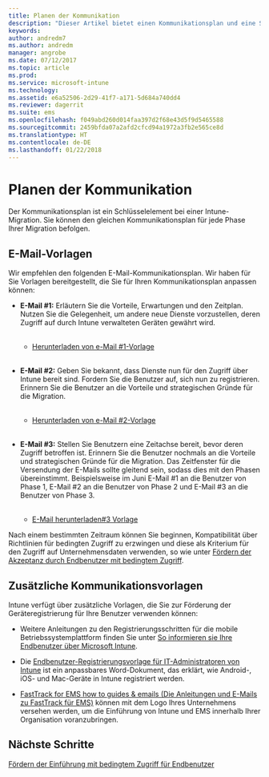 ```yaml
---
title: Planen der Kommunikation
description: "Dieser Artikel bietet einen Kommunikationsplan und eine Strategie für die Migration."
keywords: 
author: andredm7
ms.author: andredm
manager: angrobe
ms.date: 07/12/2017
ms.topic: article
ms.prod: 
ms.service: microsoft-intune
ms.technology: 
ms.assetid: e6a52506-2d29-41f7-a171-5d684a740dd4
ms.reviewer: dagerrit
ms.suite: ems
ms.openlocfilehash: f049abd260d014faa397d2f68e43d5f9d5465588
ms.sourcegitcommit: 2459bfda07a2afd2cfcd94a1972a3fb2e565ce8d
ms.translationtype: HT
ms.contentlocale: de-DE
ms.lasthandoff: 01/22/2018
---
```

# <a name="plan-communications"></a>Planen der Kommunikation

Der Kommunikationsplan ist ein Schlüsselelement bei einer Intune-Migration. Sie können den gleichen Kommunikationsplan für jede Phase Ihrer Migration befolgen.

## <a name="email-templates"></a>E-Mail-Vorlagen

Wir empfehlen den folgenden E-Mail-Kommunikationsplan. Wir haben für Sie Vorlagen bereitgestellt, die Sie für Ihren Kommunikationsplan anpassen können:

-   **E-Mail \#1:** Erläutern Sie die Vorteile, Erwartungen und den Zeitplan. Nutzen Sie die Gelegenheit, um andere neue Dienste vorzustellen, deren Zugriff auf durch Intune verwalteten Geräten gewährt wird.<br/><br/>


    -   [Herunterladen von e-Mail \#1-Vorlage](https://gallery.technet.microsoft.com/Intune-migration-guide-end-e3209b35)
<br></br>

-   **E-Mail \#2:** Geben Sie bekannt, dass Dienste nun für den Zugriff über Intune bereit sind. Fordern Sie die Benutzer auf, sich nun zu registrieren. Erinnern Sie die Benutzer an die Vorteile und strategischen Gründe für die Migration.<br/><br/>


    -   [Herunterladen von e-Mail \#2-Vorlage](https://gallery.technet.microsoft.com/Intune-migration-guide-end-a9d25eb5)
<br></br>

-   **E-Mail \#3:** Stellen Sie Benutzern eine Zeitachse bereit, bevor deren Zugriff betroffen ist. Erinnern Sie die Benutzer nochmals an die Vorteile und strategischen Gründe für die Migration. Das Zeitfenster für die Versendung der E-Mails sollte gleitend sein, sodass dies mit den Phasen übereinstimmt. Beispielsweise im Juni E-Mail \#1 an die Benutzer von Phase 1, E-Mail \#2 an die Benutzer von Phase 2 und E-Mail \#3 an die Benutzer von Phase 3.<br/><br/>

    -   [E-Mail herunterladen\#3 Vorlage](https://gallery.technet.microsoft.com/Intune-migration-guide-end-831521b5)

Nach einem bestimmten Zeitraum können Sie beginnen, Kompatibilität über Richtlinien für bedingten Zugriff zu erzwingen und diese als Kriterium für den Zugriff auf Unternehmensdaten verwenden, so wie unter [Fördern der Akzeptanz durch Endbenutzer mit bedingtem Zugriff](migration-guide-drive-adoption.md).

## <a name="additional-communication-templates"></a>Zusätzliche Kommunikationsvorlagen

Intune verfügt über zusätzliche Vorlagen, die Sie zur Förderung der Geräteregistrierung für Ihre Benutzer verwenden können:

-   Weitere Anleitungen zu den Registrierungsschritten für die mobile Betriebssystemplattform finden Sie unter [So informieren sie Ihre Endbenutzer über Microsoft Intune](end-user-educate.md).

-   Die [Endbenutzer-Registrierungsvorlage für IT-Administratoren von Intune](https://gallery.technet.microsoft.com/End-user-Intune-enrollment-55dfd64a) ist ein anpassbares Word-Dokument, das erklärt, wie Android-, iOS- und Mac-Geräte in Intune registriert werden.

-   [FastTrack for EMS how to guides & emails (Die Anleitungen und E-Mails zu FastTrack für EMS)](https://gallery.technet.microsoft.com/FastTrack-for-EMS-How-To-f170da4c) können mit dem Logo Ihres Unternehmens versehen werden, um die Einführung von Intune und EMS innerhalb Ihrer Organisation voranzubringen.

## <a name="next-steps"></a>Nächste Schritte

[Fördern der Einführung mit bedingtem Zugriff für Endbenutzer](migration-guide-drive-adoption.md)
